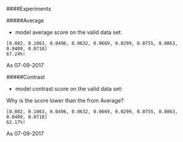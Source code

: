 ####Experiments

#####Average
- model average score on the valid data set: 
```
[0.082, 0.1063, 0.0496, 0.0632, 0.0669, 0.0299, 0.0755, 0.0863, 0.0409, 0.0718]
67.24%!
```
As 07-09-2017

#####Contrast
- model contrast score on the valid data set:

Why is the score lower than the from Average? 
```
[0.082, 0.1063, 0.0496, 0.0632, 0.0669, 0.0299, 0.0755, 0.0863, 0.0409, 0.0718]
62.17%!
```
As 07-09-2017